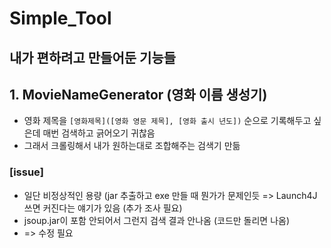 # Simple_Tool
## 내가 편하려고 만들어둔 기능들


 ##
 ##
## 1. MovieNameGenerator (영화 이름 생성기)

- 영화 제목을 `[영화제목]([영화 영문 제목], [영화 출시 년도])` 순으로 기록해두고 싶은데 매번 검색하고 긁어오기 귀찮음
- 그래서 크롤링해서 내가 원하는대로 조합해주는 검색기 만듦


### [issue]
- 일단 비정상적인 용량 (jar 추출하고 exe 만들 때 뭔가가 문제인듯 
    => Launch4J 쓰면 커진다는 얘기가 있음 (추가 조사 필요)
- jsoup.jar이 포함 안되어서 그런지 검색 결과 안나옴 (코드만 돌리면 나옴)
-   => 수정 필요



[//]: # (These are reference links used in the body of this note and get stripped out when the markdown processor does its job. There is no need to format nicely because it shouldn't be seen. Thanks SO - http://stackoverflow.com/questions/4823468/store-comments-in-markdown-syntax)

   [dill]: <https://github.com/joemccann/dillinger>
   [git-repo-url]: <https://github.com/joemccann/dillinger.git>
   [john gruber]: <http://daringfireball.net>
   [df1]: <http://daringfireball.net/projects/markdown/>
   [markdown-it]: <https://github.com/markdown-it/markdown-it>
   [Ace Editor]: <http://ace.ajax.org>
   [node.js]: <http://nodejs.org>
   [Twitter Bootstrap]: <http://twitter.github.com/bootstrap/>
   [jQuery]: <http://jquery.com>
   [@tjholowaychuk]: <http://twitter.com/tjholowaychuk>
   [express]: <http://expressjs.com>
   [AngularJS]: <http://angularjs.org>
   [Gulp]: <http://gulpjs.com>

   [PlDb]: <https://github.com/joemccann/dillinger/tree/master/plugins/dropbox/README.md>
   [PlGh]: <https://github.com/joemccann/dillinger/tree/master/plugins/github/README.md>
   [PlGd]: <https://github.com/joemccann/dillinger/tree/master/plugins/googledrive/README.md>
   [PlOd]: <https://github.com/joemccann/dillinger/tree/master/plugins/onedrive/README.md>
   [PlMe]: <https://github.com/joemccann/dillinger/tree/master/plugins/medium/README.md>
   [PlGa]: <https://github.com/RahulHP/dillinger/blob/master/plugins/googleanalytics/README.md>
